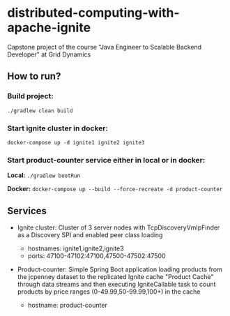 # distributed-computing-with-apache-ignite
Capstone project of the course "Java Engineer to Scalable Backend Developer" at Grid Dynamics

## How to run?

### Build project:

`./gradlew clean build`

### Start ignite cluster in docker:

`docker-compose up -d ignite1 ignite2 ignite3`

### Start product-counter service either in local or in docker:

**Local:** `./gradlew bootRun`

**Docker:** `docker-compose up --build --force-recreate -d product-counter`

## Services

* Ignite cluster:
    Cluster of 3 server nodes with TcpDiscoveryVmIpFinder as a Discovery SPI and enabled peer class loading
    * hostnames: ignite1,ignite2,ignite3
    * ports: 47100-47102:47100,47500-47502:47500

* Product-counter: 
    Simple Spring Boot application loading products from the jcpenney dataset 
    to the replicated Ignite cache "Product Cache" through data streams 
    and then executing IgniteCallable task to count products by price ranges (0-49.99,50-99.99,100+) in the cache 
    * hostname: product-counter
